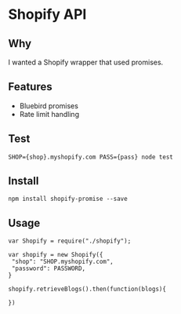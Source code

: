 # Shopify API

## Why

I wanted a Shopify wrapper that used promises.

## Features

 * Bluebird promises
 * Rate limit handling

## Test

```
SHOP={shop}.myshopify.com PASS={pass} node test
```

## Install

```
npm install shopify-promise --save
```

## Usage

```
var Shopify = require("./shopify");

var shopify = new Shopify({
 "shop": "SHOP.myshopify.com",
 "password": PASSWORD,
}

shopify.retrieveBlogs().then(function(blogs){

})
```
